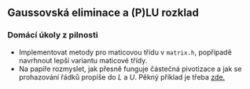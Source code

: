 ## Gaussovská eliminace a (P)LU rozklad
### Domácí úkoly z pilnosti
* Implementovat metody pro maticovou třídu v `matrix.h`, popřípadě navrhnout lepší variantu maticové třídy.
* Na papíře rozmyslet, jak přesně funguje částečná pivotizace a jak se prohazování řádků propíše do $L$ a $U$. Pěkný příklad je třeba [zde.](https://math.libretexts.org/Bookshelves/Applied_Mathematics/Numerical_Methods_(Chasnov)/03%3A_System_of_Equations/3.03%3A_Partial_Pivoting)
